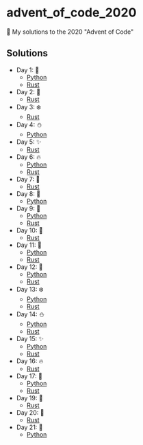 # advent_of_code_2020
🎅 My solutions to the 2020 "Advent of Code"


## Solutions

* Day 1:  :santa:
    * [Python](Day1-9/1.py)
    * [Rust](Day1-9/day1_rs)
* Day 2:  :star2:
    * [Rust](Day1-9/day2_rs)
* Day 3:  :snowflake:
    * [Rust](Day1-9/day3_rs)
* Day 4:  :snowman:
    * [Python](Day1-9/4.py)
* Day 5:  :sparkles:
    * [Rust](Day1-9/day5_rs)
* Day 6:  :fire:
    * [Python](Day1-9/6.py)
    * [Rust](Day1-9/day6_rs)
* Day 7:  :christmas_tree:
    * [Rust](Day1-9/day7_rs)
* Day 8:  :gift:
    * [Python](Day1-9/8.py)
* Day 9:  :bell:
    * [Python](Day1-9/9.py)
    * [Rust](Day1-9/day9_rs)
* Day 10:  :tada:
    * [Rust](Day10-19/day10_rs)
* Day 11:  :santa:
    * [Python](Day10-19/11.py)
    * [Rust](Day10-19/day11_rs)
* Day 12:  :star2:
    * [Python](Day10-19/12.py)
    * [Rust](Day10-19/day12_rs)
* Day 13:  :snowflake:
    * [Python](Day10-19/13.py)
    * [Rust](Day10-19/day13_rs)
* Day 14:  :snowman:
    * [Python](Day10-19/14.py)
    * [Rust](Day10-19/day14_rs)
* Day 15:  :sparkles:
    * [Python](Day10-19/15.py)
    * [Rust](Day10-19/day15_rs)
* Day 16:  :fire:
    * [Rust](Day10-19/day16_rs)
* Day 17:  :christmas_tree:
    * [Python](Day10-19/17.py)
    * [Rust](Day10-19/day17_rs)
* Day 19:  :bell:
    * [Rust](Day10-19/day19_rs)
* Day 20:  :tada:
    * [Rust](Day20-25/day20_rs)
* Day 21:  :santa:
    * [Python](Day20-25/21.py)

